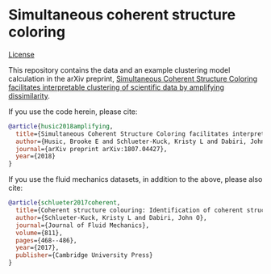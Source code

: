 Simultaneous coherent structure coloring
========================================

[License](https://img.shields.io/github/license/mashape/apistatus.svg)

This repository contains the data and an example clustering model calculation in the arXiv preprint, [Simultaneous Coherent Structure Coloring facilitates interpretable clustering of scientific data by amplifying dissimilarity](https://arxiv.org/abs/1807.04427).

If you use the code herein, please cite:

```bibtex
@article{husic2018amplifying,
  title={Simultaneous Coherent Structure Coloring facilitates interpretable clustering of scientific data by amplifying dissimilarity},
  author={Husic, Brooke E and Schlueter-Kuck, Kristy L and Dabiri, John O},
  journal={arXiv preprint arXiv:1807.04427},
  year={2018}
}
```

If you use the fluid mechanics datasets, in addition to the above, please also cite:

```bibtex
@article{schlueter2017coherent,
  title={Coherent structure colouring: Identification of coherent structures from sparse data using graph theory},
  author={Schlueter-Kuck, Kristy L and Dabiri, John O},
  journal={Journal of Fluid Mechanics},
  volume={811},
  pages={468--486},
  year={2017},
  publisher={Cambridge University Press}
}
```
